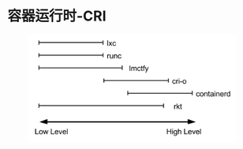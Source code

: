 # 容器运行时-CRI

<figure><img src="../../.gitbook/assets/image (2) (1) (1) (1).png" alt=""><figcaption></figcaption></figure>

